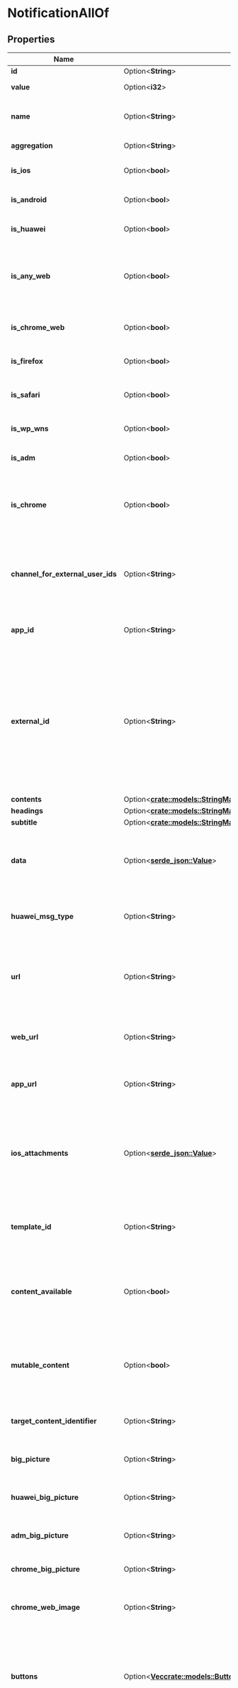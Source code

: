 # NotificationAllOf

## Properties

Name | Type | Description | Notes
------------ | ------------- | ------------- | -------------
**id** | Option<**String**> |  | [optional]
**value** | Option<**i32**> |  | [optional][readonly]
**name** | Option<**String**> | Required for SMS Messages. An identifier for tracking message within the OneSignal dashboard or export analytics. Not shown to end user. | [optional]
**aggregation** | Option<**String**> |  | [optional][readonly]
**is_ios** | Option<**bool**> | Indicates whether to send to all devices registered under your app's Apple iOS platform. | [optional][default to true]
**is_android** | Option<**bool**> | Indicates whether to send to all devices registered under your app's Google Android platform. | [optional]
**is_huawei** | Option<**bool**> | Indicates whether to send to all devices registered under your app's Huawei Android platform. | [optional]
**is_any_web** | Option<**bool**> | Indicates whether to send to all subscribed web browser users, including Chrome, Firefox, and Safari. You may use this instead as a combined flag instead of separately enabling isChromeWeb, isFirefox, and isSafari, though the three options are equivalent to this one.  | [optional]
**is_chrome_web** | Option<**bool**> | Indicates whether to send to all Google Chrome, Chrome on Android, and Mozilla Firefox users registered under your Chrome & Firefox web push platform. | [optional]
**is_firefox** | Option<**bool**> | Indicates whether to send to all Mozilla Firefox desktop users registered under your Firefox web push platform. | [optional]
**is_safari** | Option<**bool**> | Does not support iOS Safari. Indicates whether to send to all Apple's Safari desktop users registered under your Safari web push platform. Read more iOS Safari | [optional]
**is_wp_wns** | Option<**bool**> | Indicates whether to send to all devices registered under your app's Windows platform. | [optional]
**is_adm** | Option<**bool**> | Indicates whether to send to all devices registered under your app's Amazon Fire platform. | [optional]
**is_chrome** | Option<**bool**> | This flag is not used for web push Please see isChromeWeb for sending to web push users. This flag only applies to Google Chrome Apps & Extensions. Indicates whether to send to all devices registered under your app's Google Chrome Apps & Extension platform.  | [optional]
**channel_for_external_user_ids** | Option<**String**> | Indicates if the message type when targeting with include_external_user_ids for cases where an email, sms, and/or push subscribers have the same external user id. Example: Use the string \"push\" to indicate you are sending a push notification or the string \"email\"for sending emails or \"sms\"for sending SMS.  | [optional]
**app_id** | Option<**String**> | Required: Your OneSignal Application ID, which can be found in Keys & IDs. It is a UUID and looks similar to 8250eaf6-1a58-489e-b136-7c74a864b434.  | [optional]
**external_id** | Option<**String**> | Correlation and idempotency key. A request received with this parameter will first look for another notification with the same external_id. If one exists, a notification will not be sent, and result of the previous operation will instead be returned. Therefore, if you plan on using this feature, it's important to use a good source of randomness to generate the UUID passed here. This key is only idempotent for 30 days. After 30 days, the notification could be removed from our system and a notification with the same external_id will be sent again.   See Idempotent Notification Requests for more details writeOnly: true  | [optional]
**contents** | Option<[**crate::models::StringMap**](StringMap.md)> |  | [optional]
**headings** | Option<[**crate::models::StringMap**](StringMap.md)> |  | [optional]
**subtitle** | Option<[**crate::models::StringMap**](StringMap.md)> |  | [optional]
**data** | Option<[**serde_json::Value**](.md)> | Channel: Push Notifications Platform: Huawei A custom map of data that is passed back to your app. Same as using Additional Data within the dashboard. Can use up to 2048 bytes of data. Example: {\"abc\": 123, \"foo\": \"bar\", \"event_performed\": true, \"amount\": 12.1}  | [optional]
**huawei_msg_type** | Option<**String**> | Channel: Push Notifications Platform: Huawei Use \"data\" or \"message\" depending on the type of notification you are sending. More details in Data & Background Notifications.  | [optional]
**url** | Option<**String**> | Channel: Push Notifications Platform: All The URL to open in the browser when a user clicks on the notification. Note: iOS needs https or updated NSAppTransportSecurity in plist This field supports inline substitutions. Omit if including web_url or app_url Example: https://onesignal.com  | [optional]
**web_url** | Option<**String**> | Channel: Push Notifications Platform: All Browsers Same as url but only sent to web push platforms. Including Chrome, Firefox, Safari, Opera, etc. Example: https://onesignal.com  | [optional]
**app_url** | Option<**String**> | Channel: Push Notifications Platform: All Browsers Same as url but only sent to web push platforms. Including iOS, Android, macOS, Windows, ChromeApps, etc. Example: https://onesignal.com  | [optional]
**ios_attachments** | Option<[**serde_json::Value**](.md)> | Channel: Push Notifications Platform: iOS 10+ Adds media attachments to notifications. Set as JSON object, key as a media id of your choice and the value as a valid local filename or URL. User must press and hold on the notification to view. Do not set mutable_content to download attachments. The OneSignal SDK does this automatically Example: {\"id1\": \"https://domain.com/image.jpg\"}  | [optional]
**template_id** | Option<**String**> | Channel: Push Notifications Platform: All Use a template you setup on our dashboard. The template_id is the UUID found in the URL when viewing a template on our dashboard. Example: be4a8044-bbd6-11e4-a581-000c2940e62c  | [optional]
**content_available** | Option<**bool**> | Channel: Push Notifications Platform: iOS Sending true wakes your app from background to run custom native code (Apple interprets this as content-available=1). Note: Not applicable if the app is in the \"force-quit\" state (i.e app was swiped away). Omit the contents field to prevent displaying a visible notification.  | [optional]
**mutable_content** | Option<**bool**> | Channel: Push Notifications Platform: iOS 10+ Always defaults to true and cannot be turned off. Allows tracking of notification receives and changing of the notification content in your app before it is displayed. Triggers didReceive(_:withContentHandler:) on your UNNotificationServiceExtension.  | [optional]
**target_content_identifier** | Option<**String**> | Channel: Push Notifications Platform: iOS 13+ Use to target a specific experience in your App Clip, or to target your notification to a specific window in a multi-scene App.  | [optional]
**big_picture** | Option<**String**> | Channel: Push Notifications Platform: Android Picture to display in the expanded view. Can be a drawable resource name or a URL.  | [optional]
**huawei_big_picture** | Option<**String**> | Channel: Push Notifications Platform: Huawei Picture to display in the expanded view. Can be a drawable resource name or a URL.  | [optional]
**adm_big_picture** | Option<**String**> | Channel: Push Notifications Platform: Amazon Picture to display in the expanded view. Can be a drawable resource name or a URL.  | [optional]
**chrome_big_picture** | Option<**String**> | Channel: Push Notifications Platform: ChromeApp Large picture to display below the notification text. Must be a local URL.  | [optional]
**chrome_web_image** | Option<**String**> | Channel: Push Notifications Platform: Chrome 56+ Sets the web push notification's large image to be shown below the notification's title and text. Please see Web Push Notification Icons.  | [optional]
**buttons** | Option<[**Vec<crate::models::Button>**](Button.md)> | Channel: Push Notifications Platform: iOS 8.0+, Android 4.1+, and derivatives like Amazon Buttons to add to the notification. Icon only works for Android. Buttons show in reverse order of array position i.e. Last item in array shows as first button on device. Example: [{\"id\": \"id2\", \"text\": \"second button\", \"icon\": \"ic_menu_share\"}, {\"id\": \"id1\", \"text\": \"first button\", \"icon\": \"ic_menu_send\"}]  | [optional]
**web_buttons** | Option<[**Vec<crate::models::Button>**](Button.md)> | Channel: Push Notifications Platform: Chrome 48+ Add action buttons to the notification. The id field is required. Example: [{\"id\": \"like-button\", \"text\": \"Like\", \"icon\": \"http://i.imgur.com/N8SN8ZS.png\", \"url\": \"https://yoursite.com\"}, {\"id\": \"read-more-button\", \"text\": \"Read more\", \"icon\": \"http://i.imgur.com/MIxJp1L.png\", \"url\": \"https://yoursite.com\"}]  | [optional]
**ios_category** | Option<**String**> | Channel: Push Notifications Platform: iOS Category APS payload, use with registerUserNotificationSettings:categories in your Objective-C / Swift code. Example: calendar category which contains actions like accept and decline iOS 10+ This will trigger your UNNotificationContentExtension whose ID matches this category.  | [optional]
**android_channel_id** | Option<**String**> | Channel: Push Notifications Platform: Android The Android Oreo Notification Category to send the notification under. See the Category documentation on creating one and getting it's id.  | [optional]
**huawei_channel_id** | Option<**String**> | Channel: Push Notifications Platform: Huawei The Android Oreo Notification Category to send the notification under. See the Category documentation on creating one and getting it's id.  | [optional]
**existing_android_channel_id** | Option<**String**> | Channel: Push Notifications Platform: Android Use this if you have client side Android Oreo Channels you have already defined in your app with code.  | [optional]
**huawei_existing_channel_id** | Option<**String**> | Channel: Push Notifications Platform: Huawei Use this if you have client side Android Oreo Channels you have already defined in your app with code.  | [optional]
**android_background_layout** | Option<[**crate::models::NotificationAllOfAndroidBackgroundLayout**](Notification_allOf_android_background_layout.md)> |  | [optional]
**small_icon** | Option<**String**> | Channel: Push Notifications Platform: Android Icon shown in the status bar and on the top left of the notification. If not set a bell icon will be used or ic_stat_onesignal_default if you have set this resource name. See: How to create small icons  | [optional]
**huawei_small_icon** | Option<**String**> | Channel: Push Notifications Platform: Huawei Icon shown in the status bar and on the top left of the notification. Use an Android resource path (E.g. /drawable/small_icon). Defaults to your app icon if not set.  | [optional]
**large_icon** | Option<**String**> | Channel: Push Notifications Platform: Android Can be a drawable resource name or a URL. See: How to create large icons  | [optional]
**huawei_large_icon** | Option<**String**> | Channel: Push Notifications Platform: Huawei Can be a drawable resource name or a URL. See: How to create large icons  | [optional]
**adm_small_icon** | Option<**String**> | Channel: Push Notifications Platform: Amazon If not set a bell icon will be used or ic_stat_onesignal_default if you have set this resource name. See: How to create small icons  | [optional]
**adm_large_icon** | Option<**String**> | Channel: Push Notifications Platform: Amazon If blank the small_icon is used. Can be a drawable resource name or a URL. See: How to create large icons  | [optional]
**chrome_web_icon** | Option<**String**> | Channel: Push Notifications Platform: Chrome Sets the web push notification's icon. An image URL linking to a valid image. Common image types are supported; GIF will not animate. We recommend 256x256 (at least 80x80) to display well on high DPI devices. Firefox will also use this icon, unless you specify firefox_icon.  | [optional]
**chrome_web_badge** | Option<**String**> | Channel: Push Notifications Platform: Chrome Sets the web push notification icon for Android devices in the notification shade. Please see Web Push Notification Badge.  | [optional]
**firefox_icon** | Option<**String**> | Channel: Push Notifications Platform: Firefox Not recommended Few people need to set Firefox-specific icons. We recommend setting chrome_web_icon instead, which Firefox will also use. Sets the web push notification's icon for Firefox. An image URL linking to a valid image. Common image types are supported; GIF will not animate. We recommend 256x256 (at least 80x80) to display well on high DPI devices.  | [optional]
**chrome_icon** | Option<**String**> | Channel: Push Notifications Platform: ChromeApp This flag is not used for web push For web push, please see chrome_web_icon instead. The local URL to an icon to use. If blank, the app icon will be used.  | [optional]
**ios_sound** | Option<**String**> | Channel: Push Notifications Platform: iOS Sound file that is included in your app to play instead of the default device notification sound. Pass nil to disable vibration and sound for the notification. Example: \"notification.wav\"  | [optional]
**android_sound** | Option<**String**> | Channel: Push Notifications Platform: Android &#9888;&#65039;Deprecated, this field doesn't work on Android 8 (Oreo) and newer devices! Please use Notification Categories / Channels noted above instead to support ALL versions of Android. Sound file that is included in your app to play instead of the default device notification sound. Pass nil to disable sound for the notification. NOTE: Leave off file extension for Android. Example: \"notification\"  | [optional]
**huawei_sound** | Option<**String**> | Channel: Push Notifications Platform: Huawei &#9888;&#65039;Deprecated, this field ONLY works on EMUI 5 (Android 7 based) and older devices. Please also set Notification Categories / Channels noted above to support EMUI 8 (Android 8 based) devices. Sound file that is included in your app to play instead of the default device notification sound. NOTE: Leave off file extension for and include the full path.  Example: \"/res/raw/notification\"  | [optional]
**adm_sound** | Option<**String**> | Channel: Push Notifications Platform: Amazon &#9888;&#65039;Deprecated, this field doesn't work on Android 8 (Oreo) and newer devices! Please use Notification Categories / Channels noted above instead to support ALL versions of Android. Sound file that is included in your app to play instead of the default device notification sound. Pass nil to disable sound for the notification. NOTE: Leave off file extension for Android. Example: \"notification\"  | [optional]
**wp_wns_sound** | Option<**String**> | Channel: Push Notifications Platform: Windows Sound file that is included in your app to play instead of the default device notification sound. Example: \"notification.wav\"  | [optional]
**android_led_color** | Option<**String**> | Channel: Push Notifications Platform: Android &#9888;&#65039;Deprecated, this field doesn't work on Android 8 (Oreo) and newer devices! Please use Notification Categories / Channels noted above instead to support ALL versions of Android. Sets the devices LED notification light if the device has one. ARGB Hex format. Example(Blue): \"FF0000FF\"  | [optional]
**huawei_led_color** | Option<**String**> | Channel: Push Notifications Platform: Huawei &#9888;&#65039;Deprecated, this field ONLY works on EMUI 5 (Android 7 based) and older devices. Please also set Notification Categories / Channels noted above to support EMUI 8 (Android 8 based) devices. Sets the devices LED notification light if the device has one. RGB Hex format. Example(Blue): \"0000FF\"  | [optional]
**android_accent_color** | Option<**String**> | Channel: Push Notifications Platform: Android Sets the background color of the notification circle to the left of the notification text. Only applies to apps targeting Android API level 21+ on Android 5.0+ devices. Example(Red): \"FFFF0000\"  | [optional]
**huawei_accent_color** | Option<**String**> | Channel: Push Notifications Platform: Huawei Accent Color used on Action Buttons and Group overflow count. Uses RGB Hex value (E.g. #9900FF). Defaults to device's theme color if not set.  | [optional]
**android_visibility** | Option<**i32**> | Channel: Push Notifications Platform: Android 5.0_ &#9888;&#65039;Deprecated, this field doesn't work on Android 8 (Oreo) and newer devices! Please use Notification Categories / Channels noted above instead to support ALL versions of Android. 1 = Public (default) (Shows the full message on the lock screen unless the user has disabled all notifications from showing on the lock screen. Please consider the user and mark private if the contents are.) 0 = Private (Hides message contents on lock screen if the user set \"Hide sensitive notification content\" in the system settings) -1 = Secret (Notification does not show on the lock screen at all)  | [optional]
**huawei_visibility** | Option<**i32**> | Channel: Push Notifications Platform: Huawei &#9888;&#65039;Deprecated, this field ONLY works on EMUI 5 (Android 7 based) and older devices. Please also set Notification Categories / Channels noted above to support EMUI 8 (Android 8 based) devices. 1 = Public (default) (Shows the full message on the lock screen unless the user has disabled all notifications from showing on the lock screen. Please consider the user and mark private if the contents are.) 0 = Private (Hides message contents on lock screen if the user set \"Hide sensitive notification content\" in the system settings) -1 = Secret (Notification does not show on the lock screen at all)  | [optional]
**ios_badge_type** | Option<**String**> | Channel: Push Notifications Platform: iOS Describes whether to set or increase/decrease your app's iOS badge count by the ios_badgeCount specified count. Can specify None, SetTo, or Increase. `None` leaves the count unaffected. `SetTo` directly sets the badge count to the number specified in ios_badgeCount. `Increase` adds the number specified in ios_badgeCount to the total. Use a negative number to decrease the badge count.  | [optional]
**ios_badge_count** | Option<**i32**> | Channel: Push Notifications Platform: iOS Used with ios_badgeType, describes the value to set or amount to increase/decrease your app's iOS badge count by. You can use a negative number to decrease the badge count when used with an ios_badgeType of Increase.  | [optional]
**collapse_id** | Option<**String**> | Channel: Push Notifications Platform: iOS 10+, Android Only one notification with the same id will be shown on the device. Use the same id to update an existing notification instead of showing a new one. Limit of 64 characters.  | [optional]
**web_push_topic** | Option<**String**> | Channel: Push Notifications Platform: All Browsers Display multiple notifications at once with different topics.  | [optional]
**apns_alert** | Option<[**serde_json::Value**](.md)> | Channel: Push Notifications Platform: iOS 10+ iOS can localize push notification messages on the client using special parameters such as loc-key. When using the Create Notification endpoint, you must include these parameters inside of a field called apns_alert. Please see Apple's guide on localizing push notifications to learn more.  | [optional]
**send_after** | Option<**String**> | Channel: All Schedule notification for future delivery. API defaults to UTC -1100 Examples: All examples are the exact same date & time. \"Thu Sep 24 2015 14:00:00 GMT-0700 (PDT)\" \"September 24th 2015, 2:00:00 pm UTC-07:00\" \"2015-09-24 14:00:00 GMT-0700\" \"Sept 24 2015 14:00:00 GMT-0700\" \"Thu Sep 24 2015 14:00:00 GMT-0700 (Pacific Daylight Time)\" Note: SMS currently only supports send_after parameter.  | [optional]
**delayed_option** | Option<**String**> | Channel: All Possible values are: timezone (Deliver at a specific time-of-day in each users own timezone) last-active Same as Intelligent Delivery . (Deliver at the same time of day as each user last used your app). If send_after is used, this takes effect after the send_after time has elapsed.  | [optional]
**delivery_time_of_day** | Option<**String**> | Channel: All Use with delayed_option=timezone. Examples: \"9:00AM\" \"21:45\" \"9:45:30\"  | [optional]
**ttl** | Option<**i32**> | Channel: Push Notifications Platform: iOS, Android, Chrome, Firefox, Safari, ChromeWeb Time To Live - In seconds. The notification will be expired if the device does not come back online within this time. The default is 259,200 seconds (3 days). Max value to set is 2419200 seconds (28 days).  | [optional]
**priority** | Option<**i32**> | Channel: Push Notifications Platform: Android, Chrome, ChromeWeb Delivery priority through the push server (example GCM/FCM). Pass 10 for high priority or any other integer for normal priority. Defaults to normal priority for Android and high for iOS. For Android 6.0+ devices setting priority to high will wake the device out of doze mode.  | [optional]
**apns_push_type_override** | Option<**String**> | Channel: Push Notifications Platform: iOS valid values: voip Set the value to voip for sending VoIP Notifications This field maps to the APNS header apns-push-type. Note: alert and background are automatically set by OneSignal  | [optional]
**throttle_rate_per_minute** | Option<**String**> | Channel: All Apps with throttling enabled:   - the parameter value will be used to override the default application throttling value set from the dashboard settings.   - parameter value 0 indicates not to apply throttling to the notification.   - if the parameter is not passed then the default app throttling value will be applied to the notification. Apps with throttling disabled:   - this parameter can be used to throttle delivery for the notification even though throttling is not enabled at the application level. Refer to throttling for more details.  | [optional]
**android_group** | Option<**String**> | Channel: Push Notifications Platform: Android Notifications with the same group will be stacked together using Android's Notification Grouping feature.  | [optional]
**android_group_message** | Option<**String**> | Channel: Push Notifications Platform: Android Note: This only works for Android 6 and older. Android 7+ allows full expansion of all message. Summary message to display when 2+ notifications are stacked together. Default is \"# new messages\". Include $[notif_count] in your message and it will be replaced with the current number. Languages - The value of each key is the message that will be sent to users for that language. \"en\" (English) is required. The key of each hash is either a a 2 character language code or one of zh-Hans/zh-Hant for Simplified or Traditional Chinese. Read more: supported languages. Example: {\"en\": \"You have $[notif_count] new messages\"}  | [optional]
**adm_group** | Option<**String**> | Channel: Push Notifications Platform: Amazon Notifications with the same group will be stacked together using Android's Notification Grouping feature.  | [optional]
**adm_group_message** | Option<[**serde_json::Value**](.md)> | Channel: Push Notifications Platform: Amazon Summary message to display when 2+ notifications are stacked together. Default is \"# new messages\". Include $[notif_count] in your message and it will be replaced with the current number. \"en\" (English) is required. The key of each hash is either a a 2 character language code or one of zh-Hans/zh-Hant for Simplified or Traditional Chinese. The value of each key is the message that will be sent to users for that language. Example: {\"en\": \"You have $[notif_count] new messages\"}  | [optional]
**thread_id** | Option<**String**> | Channel: Push Notifications Platform: iOS 12+ This parameter is supported in iOS 12 and above. It allows you to group related notifications together. If two notifications have the same thread-id, they will both be added to the same group.  | [optional]
**summary_arg** | Option<**String**> | Channel: Push Notifications Platform: iOS 12+ When using thread_id to create grouped notifications in iOS 12+, you can also control the summary. For example, a grouped notification can say \"12 more notifications from John Doe\". The summary_arg lets you set the name of the person/thing the notifications are coming from, and will show up as \"X more notifications from summary_arg\"  | [optional]
**summary_arg_count** | Option<**i32**> | Channel: Push Notifications Platform: iOS 12+ When using thread_id, you can also control the count of the number of notifications in the group. For example, if the group already has 12 notifications, and you send a new notification with summary_arg_count = 2, the new total will be 14 and the summary will be \"14 more notifications from summary_arg\"  | [optional]
**email_subject** | Option<**String**> | Channel: Email Required.  The subject of the email.  | [optional]
**email_body** | Option<**String**> | Channel: Email Required unless template_id is set. HTML suported The body of the email you wish to send. Typically, customers include their own HTML templates here. Must include [unsubscribe_url] in an <a> tag somewhere in the email. Note: any malformed HTML content will be sent to users. Please double-check your HTML is valid.  | [optional]
**email_from_name** | Option<**String**> | Channel: Email The name the email is from. If not specified, will default to \"from name\" set in the OneSignal Dashboard Email Settings.  | [optional]
**email_from_address** | Option<**String**> | Channel: Email The email address the email is from. If not specified, will default to \"from email\" set in the OneSignal Dashboard Email Settings.  | [optional]
**sms_from** | Option<**String**> | Channel: SMS Phone Number used to send SMS. Should be a registered Twilio phone number in E.164 format.  | [optional]
**sms_media_urls** | Option<**Vec<String>**> | Channel: SMS URLs for the media files to be attached to the SMS content. Limit: 10 media urls with a total max. size of 5MBs.  | [optional]

[[Back to Model list]](../README.md#documentation-for-models) [[Back to API list]](../README.md#documentation-for-api-endpoints) [[Back to README]](../README.md)


